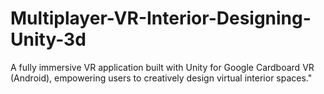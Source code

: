 # Multiplayer-VR-Interior-Designing-Unity-3d
A fully immersive VR application built with Unity for Google Cardboard VR (Android), empowering users to creatively design virtual interior spaces."
